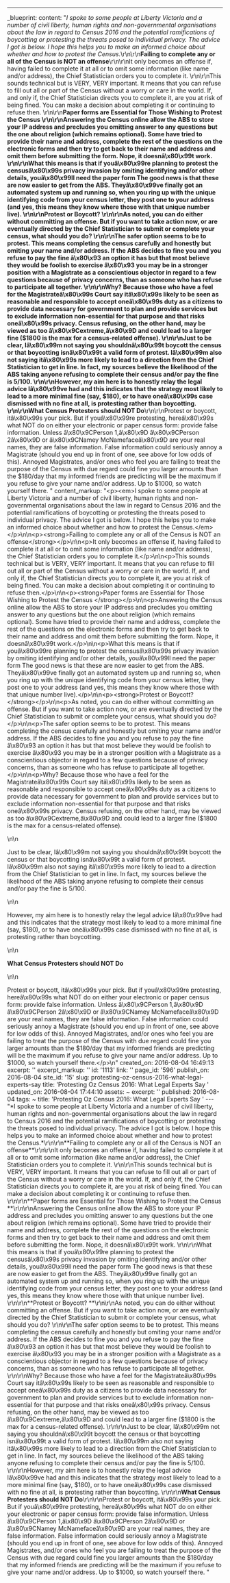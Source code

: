 ---
_blueprint:
  content: "*I spoke to some people at Liberty Victoria and a number of civil liberty,
    human rights and non-governmental organisations about the law in regard to Census
    2016 and the potential ramifications of boycotting or protesting the threats posed
    to individual privacy. The advice I got is below. I hope this helps you to make
    an informed choice about whether and how to protest the Census.*\r\n\r\n**Failing
    to complete any or all of the Census is NOT an offense**\r\n\r\nIt only becomes
    an offense if, having failed to complete it at all or to omit some information
    (like name and/or address), the Chief Statistician orders you to complete it.
    \r\n\r\nThis sounds technical but is VERY, VERY important. It means that you can
    refuse to fill out all or part of the Census without a worry or care in the world.
    If, and only if, the Chief Statistician directs you to complete it, are you at
    risk of being fined. You can make a decision about completing it or continuing
    to refuse then. \r\n\r\n**Paper forms are Essential for Those Wishing to Protest
    the Census **\r\n\r\nAnswering the Census online allow the ABS to store your IP
    address and precludes you omitting answer to any questions but the one about religion
    (which remains optional). Some have tried to provide their name and address, complete
    the rest of the questions on the electronic forms and then try to get back to
    their name and address and omit them before submitting the form. Nope, it doesnâ\x80\x99t
    work. \r\n\r\nWhat this means is that if youâ\x80\x99re planning to protest the
    censusâ\x80\x99s privacy invasion by omiting identifying and/or other details,
    youâ\x80\x99ll need the paper form The good news is that these are now easier
    to get from the ABS. Theyâ\x80\x99ve finally got an automated system up and running
    so, when you ring up with the unique identifying code from your census letter,
    they post one to your address (and yes, this means they know where those with
    that unique number live). \r\n\r\n**Protest or Boycott? **\r\n\r\nAs noted, you
    can do either without committing an offense. But if you want to take action now,
    or are eventually directed by the Chief Statistician to submit or complete your
    census, what should you do? \r\n\r\nThe safer option seems to be to protest. This
    means completing the census carefully and honestly but omiting your name and/or
    address. If the ABS decides to fine you and you refuse to pay the fine â\x80\x93
    an option it has but that most believe they would be foolish to exercise â\x80\x93
    you may be in a stronger position with a Magistrate as a conscientious objector
    in regard to a few questions because of privacy concerns, than as someone who
    has refuse to participate all together. \r\n\r\nWhy? Because those who have a
    feel for the Magistrateâ\x80\x99s Court say itâ\x80\x99s likely to be seen as
    reasonable and responsible to accept oneâ\x80\x99s duty as a citizens to provide
    data necessary for government to plan and provide services but to exclude information
    non-essential for that purpose and that risks oneâ\x80\x99s privacy. Census refusing,
    on the other hand, may be viewed as too â\x80\x9Cextreme,â\x80\x9D and could lead
    to a larger fine ($1800 is the max for a census-related offense). \r\n\r\nJust
    to be clear, Iâ\x80\x99m not saying you shouldnâ\x80\x99t boycott the census or
    that boycotting isnâ\x80\x99t a valid form of protest. Iâ\x80\x99m also not saying
    itâ\x80\x99s more likely to lead to a direction from the Chief Statistician to
    get in line. In fact, my sources believe the likelihood of the ABS taking anyone
    refusing to complete their census and/or pay the fine is 5/100. \r\n\r\nHowever,
    my aim here is to honestly relay the legal advice Iâ\x80\x99ve had and this indicates
    that the strategy most likely to lead to a more minimal fine (say, $180), or to
    have oneâ\x80\x99s case dismissed with no fine at all, is protesting rather than
    boycotting. \r\n\r\n**What Census Protesters should NOT Do**\r\n\r\nProtest or
    boycott, itâ\x80\x99s your pick. But if youâ\x80\x99re protesting, hereâ\x80\x99s
    what NOT do on either your electronic or paper census form: provide false information.
    Unless â\x80\x9CPerson 1,â\x80\x9D â\x80\x9CPerson 2â\x80\x9D or â\x80\x9CNamey
    McNamefaceâ\x80\x9D are your real names, they are false information. False information
    could seriously annoy a Magistrate (should you end up in front of one, see above
    for low odds of this). Annoyed Magistrates, and/or ones who feel you are failing
    to treat the purpose of the Census with due regard could fine you larger amounts
    than the $180/day that my informed friends are predicting will be the maximum
    if you refuse to give your name and/or address. Up to $1000, so watch yourself
    there. "
  content_markup: "<p><em>I spoke to some people at Liberty Victoria and a number
    of civil liberty, human rights and non-governmental organisations about the law
    in regard to Census 2016 and the potential ramifications of boycotting or protesting
    the threats posed to individual privacy. The advice I got is below. I hope this
    helps you to make an informed choice about whether and how to protest the Census.</em></p>\n\n<p><strong>Failing
    to complete any or all of the Census is NOT an offense</strong></p>\n\n<p>It only
    becomes an offense if, having failed to complete it at all or to omit some information
    (like name and/or address), the Chief Statistician orders you to complete it.</p>\n\n<p>This
    sounds technical but is VERY, VERY important. It means that you can refuse to
    fill out all or part of the Census without a worry or care in the world. If, and
    only if, the Chief Statistician directs you to complete it, are you at risk of
    being fined. You can make a decision about completing it or continuing to refuse
    then.</p>\n\n<p><strong>Paper forms are Essential for Those Wishing to Protest
    the Census </strong></p>\n\n<p>Answering the Census online allow the ABS to store
    your IP address and precludes you omitting answer to any questions but the one
    about religion (which remains optional). Some have tried to provide their name
    and address, complete the rest of the questions on the electronic forms and then
    try to get back to their name and address and omit them before submitting the
    form. Nope, it doesnâ\x80\x99t work.</p>\n\n<p>What this means is that if youâ\x80\x99re
    planning to protest the censusâ\x80\x99s privacy invasion by omiting identifying
    and/or other details, youâ\x80\x99ll need the paper form The good news is that
    these are now easier to get from the ABS. Theyâ\x80\x99ve finally got an automated
    system up and running so, when you ring up with the unique identifying code from
    your census letter, they post one to your address (and yes, this means they know
    where those with that unique number live).</p>\n\n<p><strong>Protest or Boycott?
    </strong></p>\n\n<p>As noted, you can do either without committing an offense.
    But if you want to take action now, or are eventually directed by the Chief Statistician
    to submit or complete your census, what should you do?</p>\n\n<p>The safer option
    seems to be to protest. This means completing the census carefully and honestly
    but omiting your name and/or address. If the ABS decides to fine you and you refuse
    to pay the fine â\x80\x93 an option it has but that most believe they would be
    foolish to exercise â\x80\x93 you may be in a stronger position with a Magistrate
    as a conscientious objector in regard to a few questions because of privacy concerns,
    than as someone who has refuse to participate all together.</p>\n\n<p>Why? Because
    those who have a feel for the Magistrateâ\x80\x99s Court say itâ\x80\x99s likely
    to be seen as reasonable and responsible to accept oneâ\x80\x99s duty as a citizens
    to provide data necessary for government to plan and provide services but to exclude
    information non-essential for that purpose and that risks oneâ\x80\x99s privacy.
    Census refusing, on the other hand, may be viewed as too â\x80\x9Cextreme,â\x80\x9D
    and could lead to a larger fine ($1800 is the max for a census-related offense).</p>\n\n<p>Just
    to be clear, Iâ\x80\x99m not saying you shouldnâ\x80\x99t boycott the census or
    that boycotting isnâ\x80\x99t a valid form of protest. Iâ\x80\x99m also not saying
    itâ\x80\x99s more likely to lead to a direction from the Chief Statistician to
    get in line. In fact, my sources believe the likelihood of the ABS taking anyone
    refusing to complete their census and/or pay the fine is 5/100.</p>\n\n<p>However,
    my aim here is to honestly relay the legal advice Iâ\x80\x99ve had and this indicates
    that the strategy most likely to lead to a more minimal fine (say, $180), or to
    have oneâ\x80\x99s case dismissed with no fine at all, is protesting rather than
    boycotting.</p>\n\n<p><strong>What Census Protesters should NOT Do</strong></p>\n\n<p>Protest
    or boycott, itâ\x80\x99s your pick. But if youâ\x80\x99re protesting, hereâ\x80\x99s
    what NOT do on either your electronic or paper census form: provide false information.
    Unless â\x80\x9CPerson 1,â\x80\x9D â\x80\x9CPerson 2â\x80\x9D or â\x80\x9CNamey
    McNamefaceâ\x80\x9D are your real names, they are false information. False information
    could seriously annoy a Magistrate (should you end up in front of one, see above
    for low odds of this). Annoyed Magistrates, and/or ones who feel you are failing
    to treat the purpose of the Census with due regard could fine you larger amounts
    than the $180/day that my informed friends are predicting will be the maximum
    if you refuse to give your name and/or address. Up to $1000, so watch yourself
    there.</p>\n"
  created_on: 2016-08-04 16:49:13
  excerpt: ''
  excerpt_markup: ''
  id: '1113'
  link: ''
  page_id: '596'
  publish_on: 2016-08-04
  site_id: '15'
  slug: protesting-oz-census-2016-what-legal-experts-say
  title: 'Protesting Oz Census 2016: What Legal Experts Say '
  updated_on: 2016-08-04 17:44:10
assets: ~
excerpt: ''
published: 2016-08-04
tags: ~
title: 'Protesting Oz Census 2016: What Legal Experts Say '
--- "*I spoke to some people at Liberty Victoria and a number of civil liberty, human
  rights and non-governmental organisations about the law in regard to Census 2016
  and the potential ramifications of boycotting or protesting the threats posed to
  individual privacy. The advice I got is below. I hope this helps you to make an
  informed choice about whether and how to protest the Census.*\r\n\r\n**Failing to
  complete any or all of the Census is NOT an offense**\r\n\r\nIt only becomes an
  offense if, having failed to complete it at all or to omit some information (like
  name and/or address), the Chief Statistician orders you to complete it. \r\n\r\nThis
  sounds technical but is VERY, VERY important. It means that you can refuse to fill
  out all or part of the Census without a worry or care in the world. If, and only
  if, the Chief Statistician directs you to complete it, are you at risk of being
  fined. You can make a decision about completing it or continuing to refuse then.
  \r\n\r\n**Paper forms are Essential for Those Wishing to Protest the Census **\r\n\r\nAnswering
  the Census online allow the ABS to store your IP address and precludes you omitting
  answer to any questions but the one about religion (which remains optional). Some
  have tried to provide their name and address, complete the rest of the questions
  on the electronic forms and then try to get back to their name and address and omit
  them before submitting the form. Nope, it doesnâ\x80\x99t work. \r\n\r\nWhat this
  means is that if youâ\x80\x99re planning to protest the censusâ\x80\x99s privacy
  invasion by omiting identifying and/or other details, youâ\x80\x99ll need the paper
  form The good news is that these are now easier to get from the ABS. Theyâ\x80\x99ve
  finally got an automated system up and running so, when you ring up with the unique
  identifying code from your census letter, they post one to your address (and yes,
  this means they know where those with that unique number live). \r\n\r\n**Protest
  or Boycott? **\r\n\r\nAs noted, you can do either without committing an offense.
  But if you want to take action now, or are eventually directed by the Chief Statistician
  to submit or complete your census, what should you do? \r\n\r\nThe safer option
  seems to be to protest. This means completing the census carefully and honestly
  but omiting your name and/or address. If the ABS decides to fine you and you refuse
  to pay the fine â\x80\x93 an option it has but that most believe they would be foolish
  to exercise â\x80\x93 you may be in a stronger position with a Magistrate as a conscientious
  objector in regard to a few questions because of privacy concerns, than as someone
  who has refuse to participate all together. \r\n\r\nWhy? Because those who have
  a feel for the Magistrateâ\x80\x99s Court say itâ\x80\x99s likely to be seen as
  reasonable and responsible to accept oneâ\x80\x99s duty as a citizens to provide
  data necessary for government to plan and provide services but to exclude information
  non-essential for that purpose and that risks oneâ\x80\x99s privacy. Census refusing,
  on the other hand, may be viewed as too â\x80\x9Cextreme,â\x80\x9D and could lead
  to a larger fine ($1800 is the max for a census-related offense). \r\n\r\nJust to
  be clear, Iâ\x80\x99m not saying you shouldnâ\x80\x99t boycott the census or that
  boycotting isnâ\x80\x99t a valid form of protest. Iâ\x80\x99m also not saying itâ\x80\x99s
  more likely to lead to a direction from the Chief Statistician to get in line. In
  fact, my sources believe the likelihood of the ABS taking anyone refusing to complete
  their census and/or pay the fine is 5/100. \r\n\r\nHowever, my aim here is to honestly
  relay the legal advice Iâ\x80\x99ve had and this indicates that the strategy most
  likely to lead to a more minimal fine (say, $180), or to have oneâ\x80\x99s case
  dismissed with no fine at all, is protesting rather than boycotting. \r\n\r\n**What
  Census Protesters should NOT Do**\r\n\r\nProtest or boycott, itâ\x80\x99s your pick.
  But if youâ\x80\x99re protesting, hereâ\x80\x99s what NOT do on either your electronic
  or paper census form: provide false information. Unless â\x80\x9CPerson 1,â\x80\x9D
  â\x80\x9CPerson 2â\x80\x9D or â\x80\x9CNamey McNamefaceâ\x80\x9D are your real names,
  they are false information. False information could seriously annoy a Magistrate
  (should you end up in front of one, see above for low odds of this). Annoyed Magistrates,
  and/or ones who feel you are failing to treat the purpose of the Census with due
  regard could fine you larger amounts than the $180/day that my informed friends
  are predicting will be the maximum if you refuse to give your name and/or address.
  Up to $1000, so watch yourself there. "
